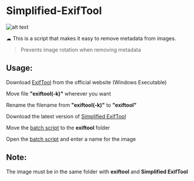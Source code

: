 # Simplified-ExifTool
![alt text](https://i.imgur.com/kmI1HCV.png)

☁ This is a script that makes it easy to remove metadata from images.

> Prevents image rotation when removing metadata

## Usage:

Download [ExifTool](https://exiftool.org) from the official website (Windows Executable)

Move file **"exiftool(-k)"** wherever you want

Rename the filename from **"exiftool(-k)"** to **"exiftool"**

Download the latest version of [Simplified ExifTool](https://github.com/hypn0dancer/Simplified-ExifTool/releases/download/1.0/Simplified-ExifTool.bat)

Move the [batch script](https://github.com/hypn0dancer/Simplified-ExifTool/releases/download/1.0/Simplified-ExifTool.bat) to the **exiftool** folder

Open the [batch script](https://github.com/hypn0dancer/Simplified-ExifTool/releases/download/1.0/Simplified-ExifTool.bat) and enter a name for the image

## Note:

The image must be in the same folder with **exiftool** and **Simplified ExifTool**



